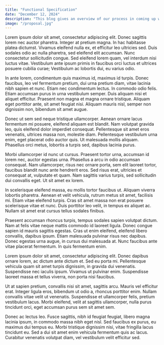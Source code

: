 ```yaml
---
title: "Functional Specification"
date: "December 12, 2024"
description: "This blog gives an overview of our process in coming up with a functional specification for our prject, and the decisions behind them orem ipsum dolor sit amet, consectetur adipiscing elit. Do"
image: "/proposal.jpg"
---
```



Lorem ipsum dolor sit amet, consectetur adipiscing elit. Donec sagittis lorem nec auctor pharetra. Integer at pretium magna. In hac habitasse platea dictumst. Vivamus eleifend nulla ex, et efficitur leo ultricies sed. Duis sodales odio ac nulla pharetra, sed eleifend elit accumsan. Nunc consectetur sollicitudin congue. Sed eleifend lorem quam, vel interdum nisi luctus vitae. Vestibulum ante ipsum primis in faucibus orci luctus et ultrices posuere cubilia curae; Vestibulum ac lobortis dui, eu varius odio.

In ante lorem, condimentum quis maximus id, maximus id turpis. Donec faucibus, leo vel fermentum pretium, dui urna pretium diam, vitae lacinia nibh sapien et nunc. Etiam nec condimentum lectus. In commodo odio felis. Etiam accumsan purus in urna vestibulum semper. Duis aliquam nisi et aliquet efficitur. Praesent non magna et magna ornare tristique. Aliquam eget porttitor ante, sit amet feugiat nisi. Aliquam mauris nisl, semper non dignissim non, bibendum sit amet augue.

Donec ut sem sed neque tristique ullamcorper. Aenean ornare lacus fermentum mi posuere, eleifend aliquam est blandit. Nam volutpat gravida leo, quis eleifend dolor imperdiet consequat. Pellentesque sit amet eros venenatis, ultrices massa non, molestie diam. Pellentesque vestibulum urna enim, eget placerat odio auctor quis. Ut malesuada mollis aliquam. Phasellus orci metus, lobortis a turpis sed, dapibus lacinia purus.

Morbi ullamcorper id nunc ut cursus. Praesent tortor urna, accumsan id lorem nec, auctor egestas urna. Phasellus a arcu in odio accumsan consequat. Nam ullamcorper, risus nec ornare porta, sem elit laoreet tortor, faucibus blandit nunc ante hendrerit eros. Sed risus erat, ultricies et consequat at, vulputate et quam. Nam sagittis varius turpis, sed sollicitudin dui convallis eget. Ut sit amet ex lorem.

In scelerisque eleifend massa, eu mollis tortor faucibus ut. Aliquam viverra lobortis pharetra. Aenean et velit vehicula, rutrum metus sit amet, facilisis mi. Etiam vitae eleifend turpis. Cras sit amet massa non erat posuere scelerisque vitae et nunc. Duis porttitor leo velit, in tempus ex aliquet ac. Nullam sit amet erat cursus tellus sodales finibus.

Praesent accumsan rhoncus turpis, tempus sodales sapien volutpat dictum. Nam at felis vitae neque mattis commodo id laoreet ligula. Donec congue sapien id mauris sagittis egestas. Cras ut enim eleifend, eleifend libero convallis, dapibus ipsum. Etiam malesuada pulvinar risus nec dapibus. Donec egestas urna augue, in cursus dui malesuada at. Nunc faucibus ante vitae placerat fermentum. In quis fermentum enim.

Lorem ipsum dolor sit amet, consectetur adipiscing elit. Donec dapibus ornare lorem, ac dictum ante dictum et. Sed eu porta mi. Pellentesque vehicula quam sit amet turpis dignissim, in gravida dui venenatis. Suspendisse nec iaculis ipsum. Vivamus ut pulvinar enim. Suspendisse laoreet massa et tellus viverra, non porta nisi faucibus.

Ut at sapien pretium, convallis nisi sit amet, sagittis arcu. Mauris vel efficitur erat. Integer ligula eros, bibendum ut odio a, rhoncus porttitor enim. Nullam convallis vitae velit ut venenatis. Suspendisse et ullamcorper felis, pretium vestibulum lacus. Morbi eleifend, velit at sagittis ullamcorper, nulla purus tincidunt orci, eget accumsan purus sem sit amet sem.

Donec ac lectus leo. Fusce sagittis, nibh id feugiat feugiat, libero magna lacinia ipsum, in commodo massa nibh eget nisl. Sed faucibus ex purus, eu maximus dui tempus eu. Morbi tristique dignissim nisi, vitae fringilla lacus tincidunt eu. Sed a dui sit amet enim vehicula fermentum quis ac lacus. Curabitur venenatis volutpat diam, vel vestibulum velit efficitur sed.

